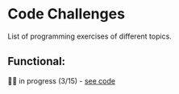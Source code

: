 # Code Challenges

List of programming exercises of different topics.

## Functional:
👨‍💻 in progress (3/15) - [see code](./Functional.md)
